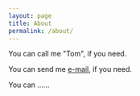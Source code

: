```yaml
---
layout: page
title: About
permalink: /about/
---
```


You can call me "Tom", if you need.

You can send me [e-mail][mail], if you need.

You can ......


[mail]: mailto:chinazoujy@gmail.com

